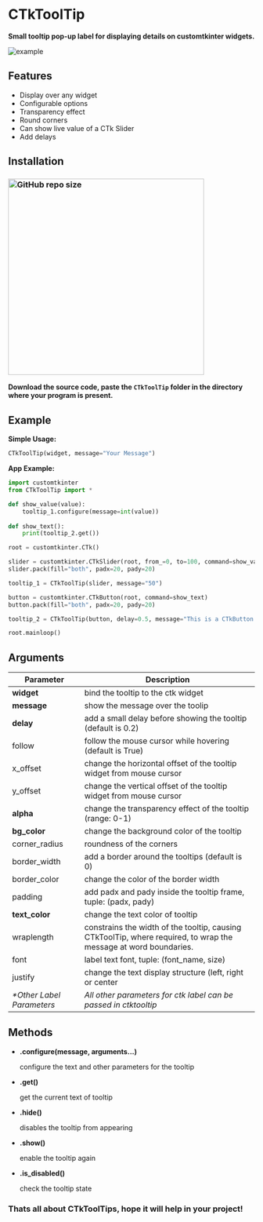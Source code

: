 # CTkToolTip
**Small tooltip pop-up label for displaying details on customtkinter widgets.**

![example](https://user-images.githubusercontent.com/89206401/229771216-199727ef-2a01-4ab3-bac6-7e0a5234389e.gif)

## Features
- Display over any widget
- Configurable options
- Transparency effect
- Round corners
- Can show live value of a CTk Slider
- Add delays

## Installation

### [<img alt="GitHub repo size" src="https://img.shields.io/github/repo-size/Akascape/CTkToolTip?&color=white&label=Download%20Source%20Code&logo=Python&logoColor=yellow&style=for-the-badge"  width="400">](https://github.com/Akascape/CTkToolTip/archive/refs/heads/main.zip)

**Download the source code, paste the `CTkToolTip` folder in the directory where your program is present.**

## Example
**Simple Usage:**
```python
CTkToolTip(widget, message="Your Message")
```
**App Example:**
```python
import customtkinter
from CTkToolTip import *

def show_value(value):
    tooltip_1.configure(message=int(value))
    
def show_text():
    print(tooltip_2.get())

root = customtkinter.CTk()

slider = customtkinter.CTkSlider(root, from_=0, to=100, command=show_value)
slider.pack(fill="both", padx=20, pady=20)

tooltip_1 = CTkToolTip(slider, message="50")

button = customtkinter.CTkButton(root, command=show_text)
button.pack(fill="both", padx=20, pady=20)

tooltip_2 = CTkToolTip(button, delay=0.5, message="This is a CTkButton!")

root.mainloop()
```

## Arguments
| Parameter | Description |
|-----------| ------------|
| **widget** | bind the tooltip to the ctk widget |
| **message** | show the message over the toolip |
| **delay** | add a small delay before showing the tooltip (default is 0.2) |
| follow | follow the mouse cursor while hovering (default is True) |
| x_offset | change the horizontal offset of the tooltip widget from mouse cursor |
| y_offset | change the vertical offset of the tooltip widget from mouse cursor |
| **alpha** | change the transparency effect of the tooltip (range: 0-1) |
| **bg_color** | change the background color of the tooltip |
| corner_radius | roundness of the corners |
| border_width | add a border around the tooltips (default is 0) |
| border_color | change the color of the border width |
| padding | add padx and pady inside the tooltip frame, tuple: (padx, pady) |
| **text_color** | change the text color of tooltip |
| wraplength | constrains the width of the tooltip, causing CTkToolTip, where required, to wrap the message at word boundaries. |
| font | label text font, tuple: (font_name, size) |
| justify | change the text display structure (left, right or center |
| _*Other Label Parameters_ | _All other parameters for ctk label can be passed in ctktooltip_ |

## Methods

- **.configure(message, arguments...)**

   configure the text and other parameters for the tooltip
- **.get()**

   get the current text of tooltip
- **.hide()**

   disables the tooltip from appearing
- **.show()**

   enable the tooltip again
- **.is_disabled()**

   check the tooltip state
   
### Thats all about CTkToolTips, hope it will help in your project!
